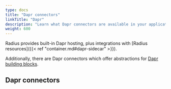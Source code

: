 ```yaml
---
type: docs
title: "Dapr connectors"
linkTitle: "Dapr"
description: "Learn what Dapr connectors are available in your application"
weight: 600
---
```


Radius provides built-in Dapr hosting, plus integrations with [Radius resources]({{< ref "container.md#dapr-sidecar" >}}).

Additionally, there are Dapr connectors which offer abstractions for [Dapr building blocks](https://docs.dapr.io/developing-applications/building-blocks/).

## Dapr connectors
